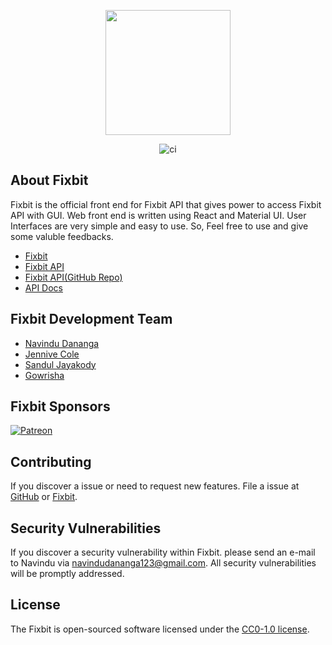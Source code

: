 <p align="center"><a href="https://fixbit-app.herokuapp.com" target="_blank"><img src="https://i.ibb.co/6rVx2CF/fixbit-logo-m-removebg-preview.png" width="200"></a></p>
<p align="center"><img alt="ci" src="https://travis-ci.com/krypto-i9/fixbit.svg?branch=main"/></p>

## About Fixbit

Fixbit is the official front end for Fixbit API that gives power to access Fixbit API with GUI. Web front end is written using React and Material UI. User Interfaces are very simple and easy to use. So, Feel free to use and give some valuble feedbacks.

- [Fixbit](https://fixbit-app.herokuapp.com)
- [Fixbit API](https://fixbit-api.herokuapp.com)
- [Fixbit API(GitHub Repo)](https://github.com/krypto-i9/fixbit-API)
- [API Docs](https://documenter.getpostman.com/view/13920141/TVsuETmA)

## Fixbit Development Team

- [Navindu Dananga](https://github.com/krypto-i9)
- [Jennive Cole](https://github.com/cole-js)
- [Sandul Jayakody](https://github.com/sa-ndman)
- [Gowrisha](https://github.com/Krishnamaayah)

## Fixbit Sponsors

<a href="https://patreon.com/w0lfi" target="_blank">
    <img alt="Patreon" src="https://img.shields.io/static/v1?message=w0lfi&logo=patreon&labelColor=fff&color=F96854&logoColor=F96854&style=for-the-badge&label=patreon" />
</a>

## Contributing

If you discover a issue or need to request new features. File a issue at [GitHub](https://github.com/krypto-i9/fixbit/issues) or [Fixbit](https://fixbit-app.herokuapp.com/#/projects/1).

## Security Vulnerabilities

If you discover a security vulnerability within Fixbit. please send an e-mail to Navindu via [navindudananga123@gmail.com](mailto:navindudananga123@gmail.com). All security vulnerabilities will be promptly addressed.

## License

The Fixbit is open-sourced software licensed under the [CC0-1.0 license](https://choosealicense.com/licenses/cc0-1.0/).

